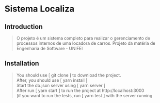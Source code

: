 # Sistema Localiza

## Introduction

> O projeto é um sistema completo para realizar o gerenciamento de processos internos de uma locadora de carros. 
> Projeto da matéria de Engenharia de Software - UNIFEI

## Installation

> You should use [ git clone ] to download the project.<br>
> After, you should use [ yarn install ]<br>
> Start the db.json server using [ yarn server ]<br>
> After run [ yarn start ] to run the project at http://localhost:3000<br>
> (if you want to run the tests, run [ yarn test ] with the server running

